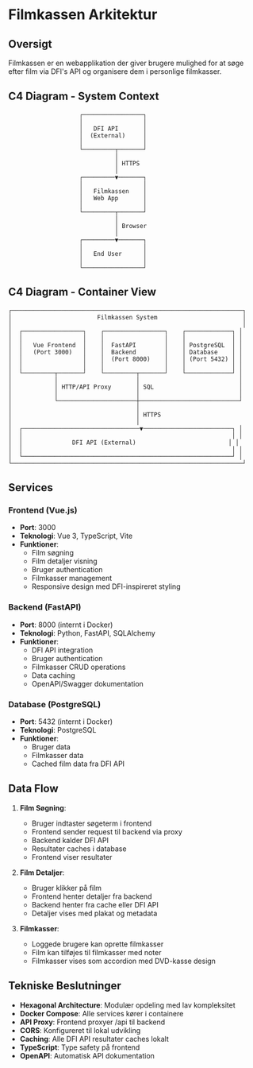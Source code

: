 # Filmkassen Arkitektur

## Oversigt
Filmkassen er en webapplikation der giver brugere mulighed for at søge efter film via DFI's API og organisere dem i personlige filmkasser.

## C4 Diagram - System Context

```
                    ┌─────────────────┐
                    │                 │
                    │   DFI API       │
                    │  (External)     │
                    │                 │
                    └─────────┬───────┘
                              │
                              │ HTTPS
                              │
                    ┌─────────▼───────┐
                    │                 │
                    │   Filmkassen    │
                    │   Web App       │
                    │                 │
                    └─────────┬───────┘
                              │
                              │ Browser
                              │
                    ┌─────────▼───────┐
                    │                 │
                    │   End User      │
                    │                 │
                    └─────────────────┘
```

## C4 Diagram - Container View

```
┌─────────────────────────────────────────────────────────────────┐
│                        Filmkassen System                        │
│                                                                 │
│  ┌─────────────────┐    ┌─────────────────┐    ┌─────────────┐ │
│  │                 │    │                 │    │             │ │
│  │   Vue Frontend  │    │  FastAPI        │    │ PostgreSQL  │ │
│  │   (Port 3000)   │    │  Backend        │    │ Database    │ │
│  │                 │    │  (Port 8000)    │    │ (Port 5432) │ │
│  │                 │    │                 │    │             │ │
│  └─────────┬───────┘    └─────────┬───────┘    └─────────────┘ │
│            │                      │                            │
│            │ HTTP/API Proxy       │ SQL                        │
│            │                      │                            │
│            └──────────────────────┼────────────────────────────┘
│                                   │
│                                   │ HTTPS
│                                   │
│  ┌─────────────────────────────────▼─────────────────────────┐ │
│  │                                                           │ │
│  │              DFI API (External)                          │ │
│  │                                                           │ │
│  └───────────────────────────────────────────────────────────┘ │
└─────────────────────────────────────────────────────────────────┘
```

## Services

### Frontend (Vue.js)
- **Port**: 3000
- **Teknologi**: Vue 3, TypeScript, Vite
- **Funktioner**:
  - Film søgning
  - Film detaljer visning
  - Bruger authentication
  - Filmkasser management
  - Responsive design med DFI-inspireret styling

### Backend (FastAPI)
- **Port**: 8000 (internt i Docker)
- **Teknologi**: Python, FastAPI, SQLAlchemy
- **Funktioner**:
  - DFI API integration
  - Bruger authentication
  - Filmkasser CRUD operations
  - Data caching
  - OpenAPI/Swagger dokumentation

### Database (PostgreSQL)
- **Port**: 5432 (internt i Docker)
- **Teknologi**: PostgreSQL
- **Funktioner**:
  - Bruger data
  - Filmkasser data
  - Cached film data fra DFI API

## Data Flow

1. **Film Søgning**:
   - Bruger indtaster søgeterm i frontend
   - Frontend sender request til backend via proxy
   - Backend kalder DFI API
   - Resultater caches i database
   - Frontend viser resultater

2. **Film Detaljer**:
   - Bruger klikker på film
   - Frontend henter detaljer fra backend
   - Backend henter fra cache eller DFI API
   - Detaljer vises med plakat og metadata

3. **Filmkasser**:
   - Loggede brugere kan oprette filmkasser
   - Film kan tilføjes til filmkasser med noter
   - Filmkasser vises som accordion med DVD-kasse design

## Tekniske Beslutninger

- **Hexagonal Architecture**: Modulær opdeling med lav kompleksitet
- **Docker Compose**: Alle services kører i containere
- **API Proxy**: Frontend proxyer /api til backend
- **CORS**: Konfigureret til lokal udvikling
- **Caching**: Alle DFI API resultater caches lokalt
- **TypeScript**: Type safety på frontend
- **OpenAPI**: Automatisk API dokumentation
